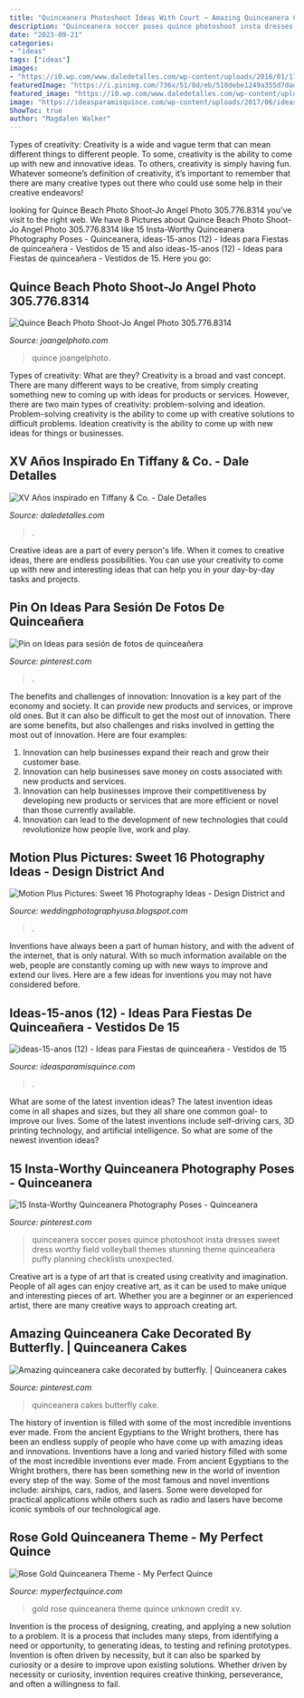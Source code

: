 ```yaml
---
title: "Quinceanera Photoshoot Ideas With Court ~ Amazing Quinceanera Cake Decorated By Butterfly."
description: "Quinceanera soccer poses quince photoshoot insta dresses sweet dress worthy field volleyball themes stunning theme quinceañera puffy planning checklists unexpected"
date: "2023-09-21"
categories:
- "ideas"
tags: ["ideas"]
images:
- "https://i0.wp.com/www.daledetalles.com/wp-content/uploads/2016/01/17-1.jpg"
featuredImage: "https://i.pinimg.com/736x/51/8d/eb/518debe1249a355d7dad18767385772e--quinceanera-cakes-butterfly.jpg"
featured_image: "https://i0.wp.com/www.daledetalles.com/wp-content/uploads/2016/01/17-1.jpg"
image: "https://ideasparamisquince.com/wp-content/uploads/2017/06/ideas-15-anos-12.jpg"
ShowToc: true
author: "Magdalen Walker"
---
```



Types of creativity:
Creativity is a wide and vague term that can mean different things to different people. To some, creativity is the ability to come up with new and innovative ideas. To others, creativity is simply having fun. Whatever someone’s definition of creativity, it’s important to remember that there are many creative types out there who could use some help in their creative endeavors!

	

		
looking for Quince Beach Photo Shoot-Jo Angel Photo 305.776.8314 you've visit to the right web. We have 8 Pictures about Quince Beach Photo Shoot-Jo Angel Photo 305.776.8314 like 15 Insta-Worthy Quinceanera Photography Poses - Quinceanera, ideas-15-anos (12) - Ideas para Fiestas de quinceañera - Vestidos de 15 and also ideas-15-anos (12) - Ideas para Fiestas de quinceañera - Vestidos de 15. Here you go:
		
    
## Quince Beach Photo Shoot-Jo Angel Photo 305.776.8314

<img loading=lazy src="https://joangelphoto.com/wp-content/uploads/2016/10/1W8A8402.jpg" onerror="this.onerror=null;this.src='https://tse2.mm.bing.net/th?id=OIP.FbO3WCbybuHn4AnbBT-buwHaEt&amp;pid=15.1';" alt="Quince Beach Photo Shoot-Jo Angel Photo 305.776.8314">

_Source: joangelphoto.com_

>quince joangelphoto. 

	

Types of creativity: What are they?
Creativity is a broad and vast concept. There are many different ways to be creative, from simply creating something new to coming up with ideas for products or services. However, there are two main types of creativity: problem-solving and ideation. Problem-solving creativity is the ability to come up with creative solutions to difficult problems. Ideation creativity is the ability to come up with new ideas for things or businesses.

    
## XV Años Inspirado En Tiffany &amp; Co. - Dale Detalles

<img loading=lazy src="https://i0.wp.com/www.daledetalles.com/wp-content/uploads/2016/01/17-1.jpg" onerror="this.onerror=null;this.src='https://tse1.mm.bing.net/th?id=OIP.fNRtDivslA69czptX5agZgHaFi&amp;pid=15.1';" alt="XV Años inspirado en Tiffany &amp; Co. - Dale Detalles">

_Source: daledetalles.com_

>. 

	

Creative ideas are a part of every person's life. When it comes to creative ideas, there are endless possibilities. You can use your creativity to come up with new and interesting ideas that can help you in your day-by-day tasks and projects. 

    
## Pin On Ideas Para Sesión De Fotos De Quinceañera

<img loading=lazy src="https://i.pinimg.com/736x/e0/ec/7e/e0ec7e77b2cfaec21631eb2df806863b--quinceanera-ideas-para.jpg" onerror="this.onerror=null;this.src='https://tse3.mm.bing.net/th?id=OIP.LrJ4OIiMl_50lKgFLtfjkQHaLG&amp;pid=15.1';" alt="Pin on Ideas para sesión de fotos de quinceañera">

_Source: pinterest.com_

>. 

	

The benefits and challenges of innovation:
Innovation is a key part of the economy and society. It can provide new products and services, or improve old ones. But it can also be difficult to get the most out of innovation. There are some benefits, but also challenges and risks involved in getting the most out of innovation. Here are four examples:
1. Innovation can help businesses expand their reach and grow their customer base.
2. Innovation can help businesses save money on costs associated with new products and services.
3. Innovation can help businesses improve their competitiveness by developing new products or services that are more efficient or novel than those currently available.
4. Innovation can lead to the development of new technologies that could revolutionize how people live, work and play.

    
## Motion Plus Pictures: Sweet 16 Photography Ideas - Design District And

<img loading=lazy src="https://2.bp.blogspot.com/-UZPV3m1QQP0/UUTmkoQymGI/AAAAAAAAbJw/Q4WJNgIS144/s1600/Photoshoot+Sabrina&#039;s+daughter203.jpg" onerror="this.onerror=null;this.src='https://tse1.mm.bing.net/th?id=OIP.hnJgDTAW1lyn-JMk_ewd9gHaLK&amp;pid=15.1';" alt="Motion Plus Pictures: Sweet 16 Photography Ideas - Design District and">

_Source: weddingphotographyusa.blogspot.com_

>. 

	

Inventions have always been a part of human history, and with the advent of the internet, that is only natural. With so much information available on the web, people are constantly coming up with new ways to improve and extend our lives. Here are a few ideas for inventions you may not have considered before.

    
## Ideas-15-anos (12) - Ideas Para Fiestas De Quinceañera - Vestidos De 15

<img loading=lazy src="https://ideasparamisquince.com/wp-content/uploads/2017/06/ideas-15-anos-12.jpg" onerror="this.onerror=null;this.src='https://tse4.mm.bing.net/th?id=OIP.W2s1FwFawPDys81z3kfTxgHaHa&amp;pid=15.1';" alt="ideas-15-anos (12) - Ideas para Fiestas de quinceañera - Vestidos de 15">

_Source: ideasparamisquince.com_

>. 

	

What are some of the latest invention ideas?
The latest invention ideas come in all shapes and sizes, but they all share one common goal- to improve our lives. Some of the latest inventions include self-driving cars, 3D printing technology, and artificial intelligence. So what are some of the newest invention ideas?

    
## 15 Insta-Worthy Quinceanera Photography Poses - Quinceanera

<img loading=lazy src="https://i.pinimg.com/736x/74/4f/b1/744fb1a22368803b3eec92127e4a39f2--quinceanera-photography-quinceanera-photoshoot-poses.jpg" onerror="this.onerror=null;this.src='https://tse4.mm.bing.net/th?id=OIP.31eivM6vyDDDHdHUgNeTbgHaLE&amp;pid=15.1';" alt="15 Insta-Worthy Quinceanera Photography Poses - Quinceanera">

_Source: pinterest.com_

>quinceanera soccer poses quince photoshoot insta dresses sweet dress worthy field volleyball themes stunning theme quinceañera puffy planning checklists unexpected. 

	

Creative art is a type of art that is created using creativity and imagination. People of all ages can enjoy creative art, as it can be used to make unique and interesting pieces of art. Whether you are a beginner or an experienced artist, there are many creative ways to approach creating art.

    
## Amazing Quinceanera Cake Decorated By Butterfly. | Quinceanera Cakes

<img loading=lazy src="https://i.pinimg.com/736x/51/8d/eb/518debe1249a355d7dad18767385772e--quinceanera-cakes-butterfly.jpg" onerror="this.onerror=null;this.src='https://tse2.mm.bing.net/th?id=OIP.s4GtsRRnc0I3-BcniiA4XAHaLa&amp;pid=15.1';" alt="Amazing quinceanera cake decorated by butterfly. | Quinceanera cakes">

_Source: pinterest.com_

>quinceanera cakes butterfly cake. 

	

The history of invention is filled with some of the most incredible inventions ever made. From the ancient Egyptians to the Wright brothers, there has been an endless supply of people who have come up with amazing ideas and innovations.
Inventions have a long and varied history filled with some of the most incredible inventions ever made. From ancient Egyptians to the Wright brothers, there has been something new in the world of invention every step of the way. Some of the most famous and novel inventions include: airships, cars, radios, and lasers. Some were developed for practical applications while others such as radio and lasers have become iconic symbols of our technological age.

    
## Rose Gold Quinceanera Theme - My Perfect Quince

<img loading=lazy src="http://myperfectquince.com/wp-content/uploads/2017/12/rose-gold-15.jpg" onerror="this.onerror=null;this.src='https://tse4.mm.bing.net/th?id=OIP.NqTVlI5obQSt7p5VNA71jAHaLH&amp;pid=15.1';" alt="Rose Gold Quinceanera Theme - My Perfect Quince">

_Source: myperfectquince.com_

>gold rose quinceanera theme quince unknown credit xv. 

	

Invention is the process of designing, creating, and applying a new solution to a problem. It is a process that includes many steps, from identifying a need or opportunity, to generating ideas, to testing and refining prototypes. Invention is often driven by necessity, but it can also be sparked by curiosity or a desire to improve upon existing solutions. Whether driven by necessity or curiosity, invention requires creative thinking, perseverance, and often a willingness to fail.

